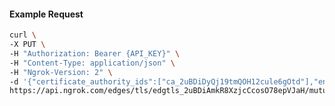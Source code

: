 <!-- Code generated for API Clients. DO NOT EDIT. -->

#### Example Request

```bash
curl \
-X PUT \
-H "Authorization: Bearer {API_KEY}" \
-H "Content-Type: application/json" \
-H "Ngrok-Version: 2" \
-d '{"certificate_authority_ids":["ca_2uBDiDyQj19tmQOH12cule6gOtd"],"enabled":true}' \
https://api.ngrok.com/edges/tls/edgtls_2uBDiAmkR8XzjcCcosO78epVJaH/mutual_tls
```
